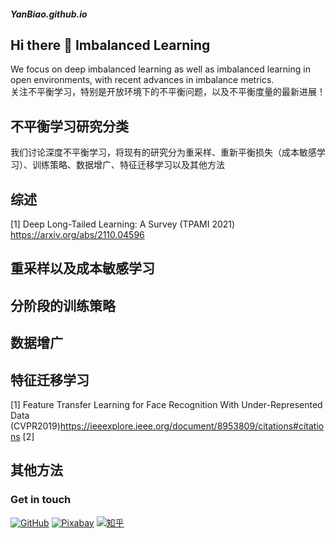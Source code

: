 ##### YanBiao.github.io
## Hi there 👋  Imbalanced Learning
We focus on deep imbalanced learning as well as imbalanced learning in open environments, with recent advances in imbalance metrics.
<br />关注不平衡学习，特别是开放环境下的不平衡问题，以及不平衡度量的最新进展！
## 不平衡学习研究分类
我们讨论深度不平衡学习，将现有的研究分为重采样、重新平衡损失（成本敏感学习）、训练策略、数据增广、特征迁移学习以及其他方法

## 综述
[1] Deep Long-Tailed Learning: A Survey (TPAMI 2021) https://arxiv.org/abs/2110.04596
## 重采样以及成本敏感学习


## 分阶段的训练策略


## 数据增广

## 特征迁移学习
[1] Feature Transfer Learning for Face Recognition With Under-Represented Data (CVPR2019)https://ieeexplore.ieee.org/document/8953809/citations#citations
[2] 
## 其他方法

### Get in touch
[![GitHub](https://img.shields.io/badge/GitHub-grey?logo=github)](https://github.com/lilin90)
[![Pixabay](https://img.shields.io/badge/Pixabay-white?logo=pixabay)](https://pixabay.com/zh/users/lilian90-1322641/)
[![知乎](https://img.shields.io/badge/知乎-white?logo=zhihu)](https://www.zhihu.com/people/ma-yan-biao-73)



